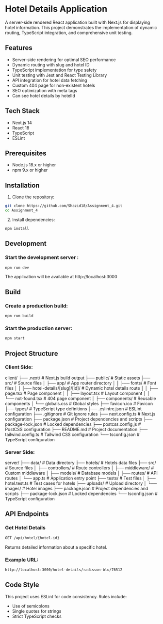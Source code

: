 # Hotel Details Application

A server-side rendered React application built with Next.js for displaying hotel information. This project demonstrates the implementation of dynamic routing, TypeScript integration, and comprehensive unit testing.

## Features

- Server-side rendering for optimal SEO performance
- Dynamic routing with slug and hotel ID
- TypeScript implementation for type safety
- Unit testing with Jest and React Testing Library
- API integration for hotel data fetching
- Custom 404 page for non-existent hotels
- SEO optimization with meta tags
- Can see hotel details by hotelId

## Tech Stack

- Next.js 14
- React 18
- TypeScript
- ESLint

## Prerequisites

- Node.js 18.x or higher
- npm 9.x or higher

## Installation

1. Clone the repository:
```bash
git clone https://github.com/Shazid18/Assignment_4.git
cd Assignment_4
```
2. Install dependencies:
```bash
npm install
```

## Development

### Start the development server :
```bash
npm run dev
```
The application will be available at http://localhost:3000

## Build

### Create a production build:
```bash
npm run build
```

### Start the production server:
```bash
npm start
```

## Project Structure

### Client Side:
client/
├── .next/              # Next.js build output
├── public/             # Static assets
├── src/                # Source files
│   ├── app/            # App router directory
│   │   ├── fonts/      # Font files
│   │   ├── hotel-details/[slug]/[id]/ # Dynamic hotel details route
│   │   ├── page.tsx    # Page component
│   │   ├── layout.tsx  # Layout component
│   │   └── not-found.tsx # 404 page component
│   ├── components/     # Reusable components
│   └── globals.css     # Global styles
├── favicon.ico         # Favicon
├── types/              # TypeScript type definitions
├── .eslintrc.json      # ESLint configuration
├── .gitignore          # Git ignore rules
├── next.config.ts      # Next.js configuration
├── package.json        # Project dependencies and scripts
├── package-lock.json   # Locked dependencies
├── postcss.config.js   # PostCSS configuration
├── README.md           # Project documentation
├── tailwind.config.ts  # Tailwind CSS configuration
└── tsconfig.json       # TypeScript configuration

### Server Side:
server/
├── data/               # Data directory
├── hotels/             # Hotels data files
├── src/                # Source files
│   ├── controllers/    # Route controllers
│   ├── middleware/     # Custom middleware
│   ├── models/         # Database models
│   ├── routes/         # API routes
│   └── app.ts          # Application entry point
├── tests/              # Test files
│   ├── hotel.test.ts   # Test cases for hotels
├── uploads/            # Upload directory
│   └── images/         # Hotel images
├── package.json        # Project dependencies and scripts
├── package-lock.json   # Locked dependencies
└── tsconfig.json       # TypeScript configuration



## API Endpoints

### Get Hotel Details
```bash
GET /api/hotel/{hotel-id}
```
Returns detailed information about a specific hotel.
### Example URL:
```bash
http://localhost:3000/hotel-details/radisson-blu/76512
```

## Code Style

This project uses ESLint for code consistency. Rules include:

- Use of semicolons
- Single quotes for strings
- Strict TypeScript checks
    

